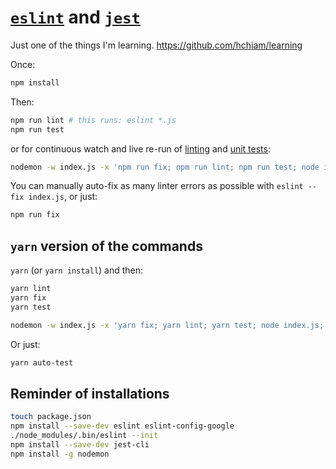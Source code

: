 # [`eslint`](https://github.com/hchiam/learning-eslint-google) and [`jest`](https://github.com/hchiam/learning-jest)

Just one of the things I'm learning. https://github.com/hchiam/learning

Once:

```bash
npm install
```

Then:

```bash
npm run lint # this runs: eslint *.js
npm run test
```

or for continuous watch and live re-run of [linting](https://github.com/hchiam/eslint-and-jest/blob/master/package.json#L8) and [unit tests](https://github.com/hchiam/eslint-and-jest/blob/master/package.json#L7):

```bash
nodemon -w index.js -x 'npm run fix; npm run lint; npm run test; node index.js;'
```

You can manually auto-fix as many linter errors as possible with `eslint --fix index.js`, or just:

```bash
npm run fix
```

## `yarn` version of the commands

`yarn` (or `yarn install`) and then:

```bash
yarn lint
yarn fix
yarn test
```

```bash
nodemon -w index.js -x 'yarn fix; yarn lint; yarn test; node index.js;'
```

Or just:

```bash
yarn auto-test
```

## Reminder of installations

```bash
touch package.json
npm install --save-dev eslint eslint-config-google
./node_modules/.bin/eslint --init
npm install --save-dev jest-cli
npm install -g nodemon
```
